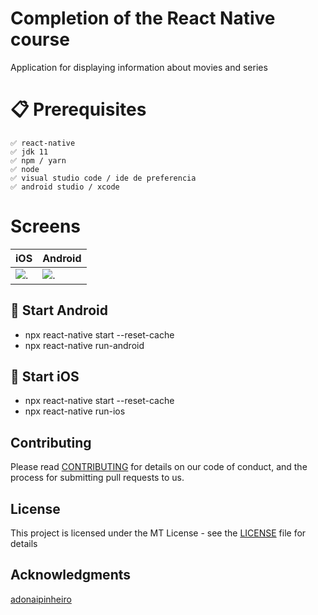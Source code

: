 # Completion of the React Native course

Application for displaying information about movies and series

# 📋 Prerequisites
```
✅ react-native
✅ jdk 11
✅ npm / yarn
✅ node
✅ visual studio code / ide de preferencia
✅ android studio / xcode
```
# Screens
|iOS|Android|
| --- | ---- |
| ![.](images/ios.gif)| ![.](images/android.gif) |


## 🖖 Start Android

* npx react-native start --reset-cache
* npx react-native run-android

## 🖖 Start iOS

* npx react-native start --reset-cache
* npx react-native run-ios

## Contributing

Please read [CONTRIBUTING](CONTRIBUTING.md) for details on our code of conduct, and the process for submitting pull requests to us.
## License

This project is licensed under the MT License - see the [LICENSE](LICENSE.md) file for details

## Acknowledgments

[adonaipinheiro](https://github.com/adonaipinheiro)